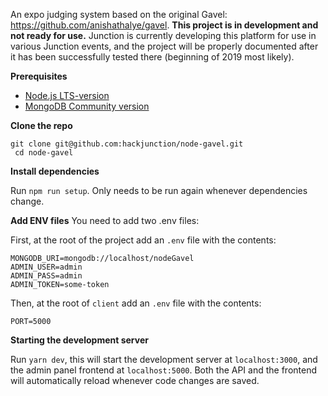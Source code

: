 An expo judging system based on the original Gavel: https://github.com/anishathalye/gavel. **This project is in development and not ready for use.** Junction is currently developing this platform for use in various Junction events, and the project will be properly documented after it has been successfully tested there (beginning of 2019 most likely).

**Prerequisites**

* [Node.js LTS-version](https://nodejs.org/en/)
* [MongoDB Community version](https://docs.mongodb.com/manual/administration/install-community/)

**Clone the repo**
```
git clone git@github.com:hackjunction/node-gavel.git
 cd node-gavel
```

**Install dependencies**

Run `npm run setup`. Only needs to be run again whenever dependencies change.

**Add ENV files**
You need to add two .env files:

First, at the root of the project add an `.env` file with the contents:

```
MONGODB_URI=mongodb://localhost/nodeGavel
ADMIN_USER=admin
ADMIN_PASS=admin
ADMIN_TOKEN=some-token
```

Then, at the root of `client` add an `.env` file with the contents:

```
PORT=5000
```

**Starting the development server**

Run `yarn dev`, this will start the development server at `localhost:3000`, and the admin panel frontend at `localhost:5000`. Both the API and the frontend will automatically reload whenever code changes are saved.
